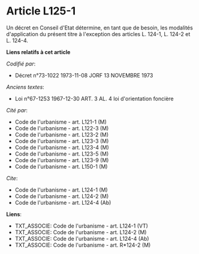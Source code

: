 # Article L125-1

Un décret en Conseil d'Etat détermine, en tant que de besoin, les modalités d'application du présent titre à l'exception des
articles L. 124-1, L. 124-2 et L. 124-4.

**Liens relatifs à cet article**

_Codifié par_:

  - Décret n°73-1022 1973-11-08 JORF 13 NOVEMBRE 1973

_Anciens textes_:

  - Loi n°67-1253 1967-12-30 ART. 3 AL. 4 loi d'orientation foncière

_Cité par_:

  - Code de l'urbanisme - art. L121-1 (M)
  - Code de l'urbanisme - art. L122-3 (M)
  - Code de l'urbanisme - art. L123-2 (M)
  - Code de l'urbanisme - art. L123-3 (M)
  - Code de l'urbanisme - art. L123-4 (M)
  - Code de l'urbanisme - art. L123-5 (M)
  - Code de l'urbanisme - art. L123-9 (M)
  - Code de l'urbanisme - art. L150-1 (M)

_Cite_:

  - Code de l'urbanisme - art. L124-1 (M)
  - Code de l'urbanisme - art. L124-2 (M)
  - Code de l'urbanisme - art. L124-4 (Ab)

**Liens**:

  - TXT_ASSOCIE: Code de l'urbanisme - art. L124-1 (VT)
  - TXT_ASSOCIE: Code de l'urbanisme - art. L124-2 (M)
  - TXT_ASSOCIE: Code de l'urbanisme - art. L124-4 (Ab)
  - TXT_ASSOCIE: Code de l'urbanisme - art. R*124-2 (M)
